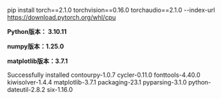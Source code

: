 pip install torch==2.1.0 torchvision==0.16.0 torchaudio==2.1.0 --index-url https://download.pytorch.org/whl/cpu





**Python版本： 3.10.11**

**numpy版本：1.25.0**

**matplotlib版本：3.7.1**



Successfully installed contourpy-1.0.7 cycler-0.11.0 fonttools-4.40.0 kiwisolver-1.4.4 matplotlib-3.7.1 packaging-23.1 pyparsing-3.1.0 python-dateutil-2.8.2 six-1.16.0

